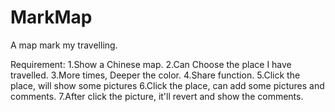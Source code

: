 # MarkMap
A map mark my travelling.

Requirement:
1.Show a Chinese map.
2.Can Choose the place I have travelled.
3.More times, Deeper the color.
4.Share function.
5.Click the place, will show some pictures
6.Click the place, can add some pictures and comments.
7.After click the picture, it'll revert and show the comments.
